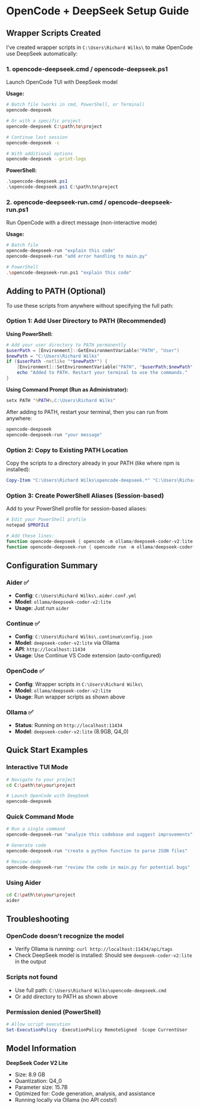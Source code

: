 # OpenCode + DeepSeek Setup Guide

## Wrapper Scripts Created

I've created wrapper scripts in `C:\Users\Richard Wilks\` to make OpenCode use DeepSeek automatically:

### 1. **opencode-deepseek.cmd** / **opencode-deepseek.ps1**
Launch OpenCode TUI with DeepSeek model

**Usage:**
```bash
# Batch file (works in cmd, PowerShell, or Terminal)
opencode-deepseek

# Or with a specific project
opencode-deepseek C:\path\to\project

# Continue last session
opencode-deepseek -c

# With additional options
opencode-deepseek --print-logs
```

**PowerShell:**
```powershell
.\opencode-deepseek.ps1
.\opencode-deepseek.ps1 C:\path\to\project
```

### 2. **opencode-deepseek-run.cmd** / **opencode-deepseek-run.ps1**
Run OpenCode with a direct message (non-interactive mode)

**Usage:**
```bash
# Batch file
opencode-deepseek-run "explain this code"
opencode-deepseek-run "add error handling to main.py"

# PowerShell
.\opencode-deepseek-run.ps1 "explain this code"
```

## Adding to PATH (Optional)

To use these scripts from anywhere without specifying the full path:

### Option 1: Add User Directory to PATH (Recommended)

**Using PowerShell:**
```powershell
# Add your user directory to PATH permanently
$userPath = [Environment]::GetEnvironmentVariable("PATH", "User")
$newPath = "C:\Users\Richard Wilks"
if ($userPath -notlike "*$newPath*") {
    [Environment]::SetEnvironmentVariable("PATH", "$userPath;$newPath", "User")
    echo "Added to PATH. Restart your terminal to use the commands."
}
```

**Using Command Prompt (Run as Administrator):**
```cmd
setx PATH "%PATH%;C:\Users\Richard Wilks"
```

After adding to PATH, restart your terminal, then you can run from anywhere:
```bash
opencode-deepseek
opencode-deepseek-run "your message"
```

### Option 2: Copy to Existing PATH Location

Copy the scripts to a directory already in your PATH (like where npm is installed):

```powershell
Copy-Item "C:\Users\Richard Wilks\opencode-deepseek.*" "C:\Users\Richard Wilks\AppData\Roaming\npm\"
```

### Option 3: Create PowerShell Aliases (Session-based)

Add to your PowerShell profile for session-based aliases:

```powershell
# Edit your PowerShell profile
notepad $PROFILE

# Add these lines:
function opencode-deepseek { opencode -m ollama/deepseek-coder-v2:lite @args }
function opencode-deepseek-run { opencode run -m ollama/deepseek-coder-v2:lite @args }
```

## Configuration Summary

### Aider ✅
- **Config**: `C:\Users\Richard Wilks\.aider.conf.yml`
- **Model**: `ollama/deepseek-coder-v2:lite`
- **Usage**: Just run `aider`

### Continue ✅
- **Config**: `C:\Users\Richard Wilks\.continue\config.json`
- **Model**: `deepseek-coder-v2:lite` via Ollama
- **API**: `http://localhost:11434`
- **Usage**: Use Continue VS Code extension (auto-configured)

### OpenCode ✅
- **Config**: Wrapper scripts in `C:\Users\Richard Wilks\`
- **Model**: `ollama/deepseek-coder-v2:lite`
- **Usage**: Run wrapper scripts as shown above

### Ollama ✅
- **Status**: Running on `http://localhost:11434`
- **Model**: `deepseek-coder-v2:lite` (8.9GB, Q4_0)

## Quick Start Examples

### Interactive TUI Mode
```bash
# Navigate to your project
cd C:\path\to\your\project

# Launch OpenCode with DeepSeek
opencode-deepseek
```

### Quick Command Mode
```bash
# Run a single command
opencode-deepseek-run "analyze this codebase and suggest improvements"

# Generate code
opencode-deepseek-run "create a python function to parse JSON files"

# Review code
opencode-deepseek-run "review the code in main.py for potential bugs"
```

### Using Aider
```bash
cd C:\path\to\your\project
aider
```

## Troubleshooting

### OpenCode doesn't recognize the model
- Verify Ollama is running: `curl http://localhost:11434/api/tags`
- Check DeepSeek model is installed: Should see `deepseek-coder-v2:lite` in the output

### Scripts not found
- Use full path: `C:\Users\Richard Wilks\opencode-deepseek.cmd`
- Or add directory to PATH as shown above

### Permission denied (PowerShell)
```powershell
# Allow script execution
Set-ExecutionPolicy -ExecutionPolicy RemoteSigned -Scope CurrentUser
```

## Model Information

**DeepSeek Coder V2 Lite**
- Size: 8.9 GB
- Quantization: Q4_0
- Parameter size: 15.7B
- Optimized for: Code generation, analysis, and assistance
- Running locally via Ollama (no API costs!)
